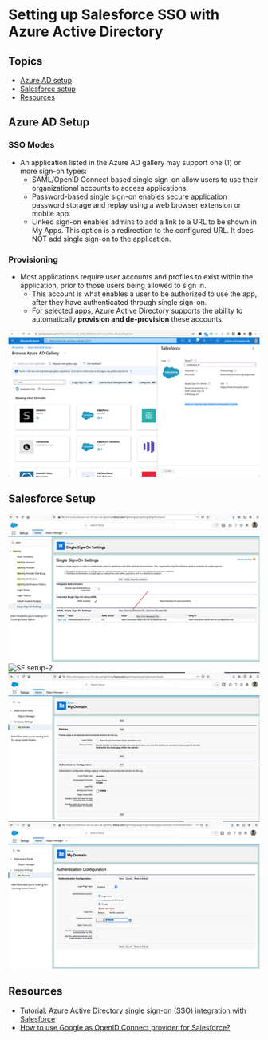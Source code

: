 # Setting up Salesforce SSO with Azure Active Directory

## Topics
- [Azure AD setup](#adsetup)
- [Salesforce setup](#sfsetup)
-  [Resources](#resources)

<a name="adsetup"></a>
## Azure AD Setup

### SSO Modes
- An application listed in the Azure AD gallery may support one (1) or more sign-on types:
    - SAML/OpenID Connect based single sign-on allow users to use their organizational accounts to access applications.
    - Password-based single sign-on enables secure application password storage and replay using a web browser extension or mobile app.
    - Linked sign-on enables admins to add a link to a URL to be shown in My Apps. This option is a redirection to the configured URL. It does NOT add single sign-on to the application.

### Provisioning
- Most applications require user accounts and profiles to exist within the application, prior to those users being allowed to sign in. 
    - This account is what enables a user to be authorized to use the app, after they have authenticated through single sign-on. 
    - For selected apps, Azure Active Directory supports the ability to automatically **provision and de-provision** these accounts.

![Azure setup](img/azure-ad-sf-sso-1.png)

<a name="sfsetup"></a>
## Salesforce Setup
![SF setup](img/azure-ad-sf-sso-2.png)
![SF setup-2](https://docs.microsoft.com/en-us/azure/active-directory/saas-apps/media/salesforce-tutorial/salesforcexml.png)
![SF setup-3](img/azure-ad-sf-sso-3.png)
![SF setup-4](img/azure-ad-sf-sso-5.png)



<a name="resources"></a>

## Resources 
- [Tutorial: Azure Active Directory single sign-on (SSO) integration with Salesforce](https://docs.microsoft.com/en-us/azure/active-directory/saas-apps/salesforce-tutorial)
- [How to use Google as OpenID Connect provider for Salesforce?](https://github.com/mohan-chinnappan-n/cli-dx/blob/master/oid/openId-connect.md)

